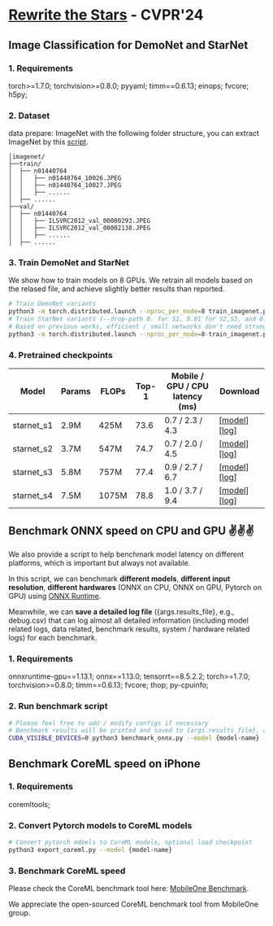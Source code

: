 # [Rewrite the Stars](https://arxiv.org/abs/2403.19967) - CVPR'24


## Image Classification for DemoNet and StarNet
### 1. Requirements

torch>=1.7.0; torchvision>=0.8.0; pyyaml; timm==0.6.13; einops; fvcore; h5py;

### 2. Dataset
data prepare: ImageNet with the following folder structure, you can extract ImageNet by this [script](https://gist.github.com/BIGBALLON/8a71d225eff18d88e469e6ea9b39cef4).

```
│imagenet/
├──train/
│  ├── n01440764
│  │   ├── n01440764_10026.JPEG
│  │   ├── n01440764_10027.JPEG
│  │   ├── ......
│  ├── ......
├──val/
│  ├── n01440764
│  │   ├── ILSVRC2012_val_00000293.JPEG
│  │   ├── ILSVRC2012_val_00002138.JPEG
│  │   ├── ......
│  ├── ......
```



### 3. Train DemoNet and StarNet
We show how to train models on 8 GPUs. We retrain all models based on the relased file, and achieve slightly better results than reported.

```bash
# Train DemoNet variants
python3 -m torch.distributed.launch --nproc_per_node=8 train_imagenet.py --data {path-to-imagenet} --model {demonet-variants} -b 256 --lr 4e-3 --model-ema
# Train StarNet variants (--drop-path 0. for S1, 0.01 for S2,S3, and 0.02 for S4)
# Based on previous works, efficient / small networks don't need strong augmentations.
python3 -m torch.distributed.launch --nproc_per_node=8 train_imagenet.py --data {path-to-imagenet} --model {starnet-variants} -b 256 --lr 3e-3 --weight-decay 0.05 --aa rand-m1-mstd0.5-inc1 --cutmix 0.2 --color-jitter 0. --drop-path 0.
```

### 4. Pretrained checkpoints

| Model      | Params | FLOPs | Top-1 | Mobile / GPU / CPU latency (ms) | Download      |
|------------|--------|-------|-------|---------------------------------|---------------|
| starnet_s1 | 2.9M   | 425M  | 73.6  | 0.7 / 2.3 / 4.3                 | [[model](https://github.com/ma-xu/Rewrite-the-Stars/releases/download/checkpoints_v1/starnet_s1.pth.tar)] [[log](https://github.com/ma-xu/Rewrite-the-Stars/releases/download/checkpoints_v1/starnet_s1.csv)] |
| starnet_s2 | 3.7M   | 547M  | 74.7  | 0.7 / 2.0 / 4.5                 | [[model](https://github.com/ma-xu/Rewrite-the-Stars/releases/download/checkpoints_v1/starnet_s2.pth.tar)] [[log](https://github.com/ma-xu/Rewrite-the-Stars/releases/download/checkpoints_v1/starnet_s2.csv)] |
| starnet_s3 | 5.8M  | 757M  | 77.4  | 0.9 / 2.7 / 6.7                 | [[model](https://github.com/ma-xu/Rewrite-the-Stars/releases/download/checkpoints_v1/starnet_s3.pth.tar)] [[log](https://github.com/ma-xu/Rewrite-the-Stars/releases/download/checkpoints_v1/starnet_s3.csv)] |
| starnet_s4 | 7.5M   | 1075M | 78.8  | 1.0 / 3.7 / 9.4                 | [[model](https://github.com/ma-xu/Rewrite-the-Stars/releases/download/checkpoints_v1/starnet_s4.pth.tar)] [[log](https://github.com/ma-xu/Rewrite-the-Stars/releases/download/checkpoints_v1/starnet_s4.csv)] |



## Benchmark ONNX speed on CPU and GPU :v::v::v:
We also provide a script to help benchmark model latency on different platforms, which is important but always not available. 

In this script, we can benchmark **different models**, **different input resolution**, **different hardwares** (ONNX on CPU, ONNX on GPU, Pytorch on GPU) using [ONNX Runtime](https://github.com/microsoft/onnxruntime).

Meanwhile, we can **save a detailed log file** ({args.results_file}, e.g., debug.csv) that can log almost all detailed information (including model related logs, data related, benchmark results, system / hardware related logs) for each benchmark.

### 1. Requirements

onnxruntime-gpu==1.13.1; onnx==1.13.0; tensorrt==8.5.2.2; torch>=1.7.0; torchvision>=0.8.0; timm==0.6.13; fvcore; thop; py-cpuinfo; 

### 2. Run benchmark script
```bash
# Please feel free to add / modify configs if necessary
# Benchmark results will be printed and saved to {args.results_file}, appending to the last row. 
CUDA_VISIBLE_DEVICES=0 python3 benchmark_onnx.py --model {model-name} --input-size 3 244 244 --benchmark_cpu
```

## Benchmark CoreML speed on iPhone

### 1. Requirements
coremltools;

### 2. Convert Pytorch models to CoreML models
```bash
# Convert pytorch mdoels to CoreML models, optional load checkpoint
python3 export_coreml.py --model {model-name}
```

### 3. Benchmark CoreML speed
Please check the CoreML benchmark tool here: [MobileOne Benchmark](https://github.com/apple/ml-mobileone/tree/main/ModelBench).

We appreciate the open-sourced CoreML benchmark tool from MobileOne group.

